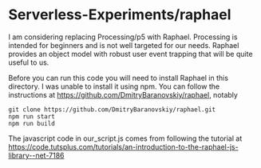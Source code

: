 # Serverless-Experiments/raphael

I am considering replacing Processing/p5 with Raphael.  Processing is intended for beginners and is not well 
targeted for our needs.  Raphael provides an object model with robust user event trapping that will be 
quite useful to us.

Before you can run this code you will need to install Raphael in this directory.  I was unable to install it 
using npm.  You can follow the instructions at https://github.com/DmitryBaranovskiy/raphael, notably

    git clone https://github.com/DmitryBaranovskiy/raphael.git
    npm run start
    npm run build

The javascript code in our_script.js comes from following the tutorial at https://code.tutsplus.com/tutorials/an-introduction-to-the-raphael-js-library--net-7186




